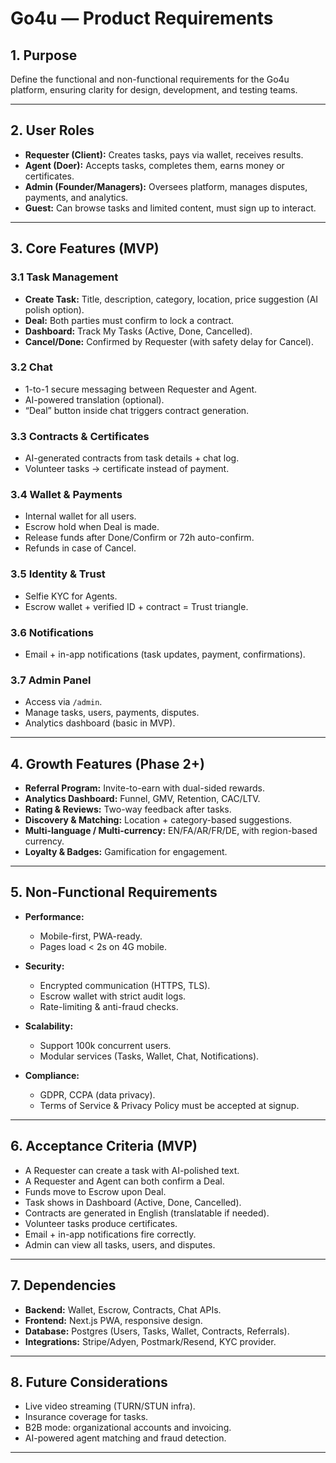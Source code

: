 # Go4u — Product Requirements

## 1. Purpose
Define the functional and non-functional requirements for the Go4u platform, ensuring clarity for design, development, and testing teams.

---

## 2. User Roles

- **Requester (Client):** Creates tasks, pays via wallet, receives results.  
- **Agent (Doer):** Accepts tasks, completes them, earns money or certificates.  
- **Admin (Founder/Managers):** Oversees platform, manages disputes, payments, and analytics.  
- **Guest:** Can browse tasks and limited content, must sign up to interact.

---

## 3. Core Features (MVP)

### 3.1 Task Management
- **Create Task:** Title, description, category, location, price suggestion (AI polish option).  
- **Deal:** Both parties must confirm to lock a contract.  
- **Dashboard:** Track My Tasks (Active, Done, Cancelled).  
- **Cancel/Done:** Confirmed by Requester (with safety delay for Cancel).  

### 3.2 Chat
- 1-to-1 secure messaging between Requester and Agent.  
- AI-powered translation (optional).  
- “Deal” button inside chat triggers contract generation.  

### 3.3 Contracts & Certificates
- AI-generated contracts from task details + chat log.  
- Volunteer tasks → certificate instead of payment.  

### 3.4 Wallet & Payments
- Internal wallet for all users.  
- Escrow hold when Deal is made.  
- Release funds after Done/Confirm or 72h auto-confirm.  
- Refunds in case of Cancel.  

### 3.5 Identity & Trust
- Selfie KYC for Agents.  
- Escrow wallet + verified ID + contract = Trust triangle.  

### 3.6 Notifications
- Email + in-app notifications (task updates, payment, confirmations).  

### 3.7 Admin Panel
- Access via `/admin`.  
- Manage tasks, users, payments, disputes.  
- Analytics dashboard (basic in MVP).  

---

## 4. Growth Features (Phase 2+)

- **Referral Program:** Invite-to-earn with dual-sided rewards.  
- **Analytics Dashboard:** Funnel, GMV, Retention, CAC/LTV.  
- **Rating & Reviews:** Two-way feedback after tasks.  
- **Discovery & Matching:** Location + category-based suggestions.  
- **Multi-language / Multi-currency:** EN/FA/AR/FR/DE, with region-based currency.  
- **Loyalty & Badges:** Gamification for engagement.  

---

## 5. Non-Functional Requirements

- **Performance:**  
  - Mobile-first, PWA-ready.  
  - Pages load < 2s on 4G mobile.  

- **Security:**  
  - Encrypted communication (HTTPS, TLS).  
  - Escrow wallet with strict audit logs.  
  - Rate-limiting & anti-fraud checks.  

- **Scalability:**  
  - Support 100k concurrent users.  
  - Modular services (Tasks, Wallet, Chat, Notifications).  

- **Compliance:**  
  - GDPR, CCPA (data privacy).  
  - Terms of Service & Privacy Policy must be accepted at signup.  

---

## 6. Acceptance Criteria (MVP)

- A Requester can create a task with AI-polished text.  
- A Requester and Agent can both confirm a Deal.  
- Funds move to Escrow upon Deal.  
- Task shows in Dashboard (Active, Done, Cancelled).  
- Contracts are generated in English (translatable if needed).  
- Volunteer tasks produce certificates.  
- Email + in-app notifications fire correctly.  
- Admin can view all tasks, users, and disputes.  

---

## 7. Dependencies

- **Backend:** Wallet, Escrow, Contracts, Chat APIs.  
- **Frontend:** Next.js PWA, responsive design.  
- **Database:** Postgres (Users, Tasks, Wallet, Contracts, Referrals).  
- **Integrations:** Stripe/Adyen, Postmark/Resend, KYC provider.  

---

## 8. Future Considerations

- Live video streaming (TURN/STUN infra).  
- Insurance coverage for tasks.  
- B2B mode: organizational accounts and invoicing.  
- AI-powered agent matching and fraud detection.  

---
